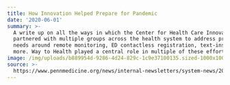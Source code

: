```yaml
---
title: How Innovation Helped Prepare for Pandemic
date: '2020-06-01'
summary: >-
  A write up on all the ways in which the Center for Health Care Innovation
  partnered with multiple groups across the health system to address pressing
  needs around remote monitoring, ED contactless registration, text-ins and
  more. Way to Health played a central role in multiple of these efforts.
image: /img/uploads/b889954d-9286-4d24-829c-1c9e37100135.sized-1000x1000.jpg
source: >-
  https://www.pennmedicine.org/news/internal-newsletters/system-news/2020/june/how-innovation-helped-prepare-for-pandemic
---
```


